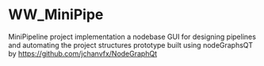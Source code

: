 # WW_MiniPipe
MiniPipeline project implementation a nodebase GUI for designing pipelines and automating the project structures
prototype built using nodeGraphsQT by https://github.com/jchanvfx/NodeGraphQt
